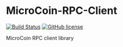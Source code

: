 # MicroCoin-RPC-Client

[![Build Status](https://travis-ci.org/MicroCoinHU/MicroCoin-RPC-Client.svg?branch=master)](https://travis-ci.org/MicroCoinHU/MicroCoin-RPC-Client) [![GitHub license](https://img.shields.io/github/license/MicroCoinHU/MicroCoin-RPC-Client.svg)](https://github.com/MicroCoinHU/MicroCoin-RPC-Client/blob/master/LICENSE)

MicroCoin RPC client library

